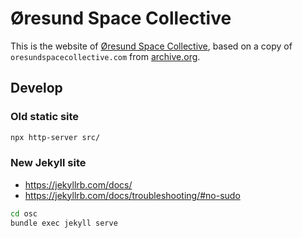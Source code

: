 # Øresund Space Collective
This is the website of [Øresund Space Collective](oresundspacecollective.com), based on a copy of `oresundspacecollective.com` from [archive.org](archive.org).

## Develop
### Old static site
```bash
npx http-server src/
```
### New Jekyll site
* https://jekyllrb.com/docs/
* https://jekyllrb.com/docs/troubleshooting/#no-sudo
```bash
cd osc
bundle exec jekyll serve
```